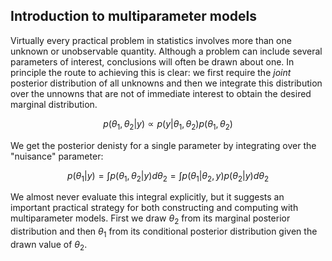 ## Introduction to multiparameter models

Virtually every practical problem in statistics involves more than one unknown or unobservable quantity. Although a problem can include several parameters of interest, conclusions will often be drawn about one. In principle the route to achieving this is clear: we first require the *joint* posterior distribution of all unknowns and then we integrate this distribution over the unnowns that are not of immediate interest to obtain the desired marginal distribution.

$$
p(\theta_1, \theta_2 | y) \propto p(y | \theta_1, \theta_2)p(\theta_1,\theta_2)
$$

We get the posterior denisty for a single parameter by integrating over the "nuisance" parameter:

$$
p(\theta_1 | y) = \int p(\theta_1, \theta_2 | y) d\theta_2 = \int p(\theta_1 | \theta_2, y)p(\theta_2 | y)d\theta_2
$$

We almost never evaluate this integral explicitly, but it suggests an important practical strategy for both constructing and computing with multiparameter models. First we draw $\theta_2$ from its marginal posterior distribution and then $\theta_1$ from its conditional posterior distribution given the drawn value of $\theta_2$.
